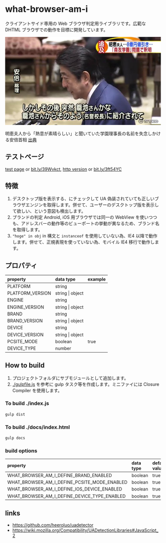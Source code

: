 # what-browser-am-i

クライアントサイド専用の Web ブラウザ判定用ライブラリです。広範な DHTML ブラウザでの動作を目標に開発しています。

![明恵夫人から「熱意が素晴らしい」と聞いていた学園理事長の名前を失念しかける安倍首相](maybe-kagoike.jpg "籠池さんかな？")

明恵夫人から「熱意が素晴らしい」と聞いていた学園理事長の名前を失念しかける安倍首相 [出典](https://twitter.com/jucnag/status/842259402321145856)

## テストページ

[test page](https://itozyun.github.io/what-browser-am-i/) or [bit.ly/39Wvkct](https://bit.ly/39Wvkct), 
[http version](http://my-http-proxy-856.appspot.com/itozyun.github.io/what-browser-am-i/) or [bit.ly/3ft54YC](http://bit.ly/3ft54YC)

## 特徴

1. デスクトップ版を表示する、にチェックして UA 偽装されていても正しいブラウザエンジンを取得します。併せて、ユーザーのデスクトップ版を表示して欲しい、という意図も検出します。
2. ブランドの判定 Android, iOS 用ブラウザでは同一の WebView を使いつつも、アドレスバーの動作等のビューポートの挙動が異なるため、ブランド名を取得します。
3. `"hoge" in obj` in 構文と `instanceof` を使用していない為、IE4 以降で動作します。併せて、正規表現を使っていない為、モバイル IE4 移行で動作します。 

## プロパティ

| property         | data type        | example       |
|:-----------------|:-----------------|:--------------|
| PLATFORM         | string           |               |
| PLATFORM_VERSION | string \| object |               |
| ENGINE           | string           |               |
| ENGINE_VERSION   | string \| object |               |
| BRAND            | string           |               |
| BRAND_VERSION    | string \| object |               |
| DEVICE           | string           |               |
| DEVICE_VERSION   | string \| object |               |
| PCSITE_MODE      | boolean          | true          |
| DEVICE_TYPE      | number           |               |

## How to build

1. プロジェクトフォルダにサブモジュールとして追加します。
2. [./gulpfile.js](./gulpfile.js) を参考に gulp タスク等を作成します。ミニファイには Closure Compiler を使用します。

### To build ./index.js

~~~bat
gulp dist
~~~

### To build ./docs/index.html

~~~bat
gulp docs
~~~


### build options 

| property                                     | data type | default value |
|:---------------------------------------------|:----------|:--------------|
| WHAT_BROWSER_AM_I_DEFINE_BRAND_ENABLED       | boolean   | true          |
| WHAT_BROWSER_AM_I_DEFINE_PCSITE_MODE_ENABLED | boolean   | true          |
| WHAT_BROWSER_AM_I_DEFINE_IOS_DEVICE_ENABLED  | boolean   | true          |
| WHAT_BROWSER_AM_I_DEFINE_DEVICE_TYPE_ENABLED | boolean   | true          |

## links

* https://github.com/heeroluo/uadetector
* https://wiki.mozilla.org/Compatibility/UADetectionLibraries#JavaScript_2